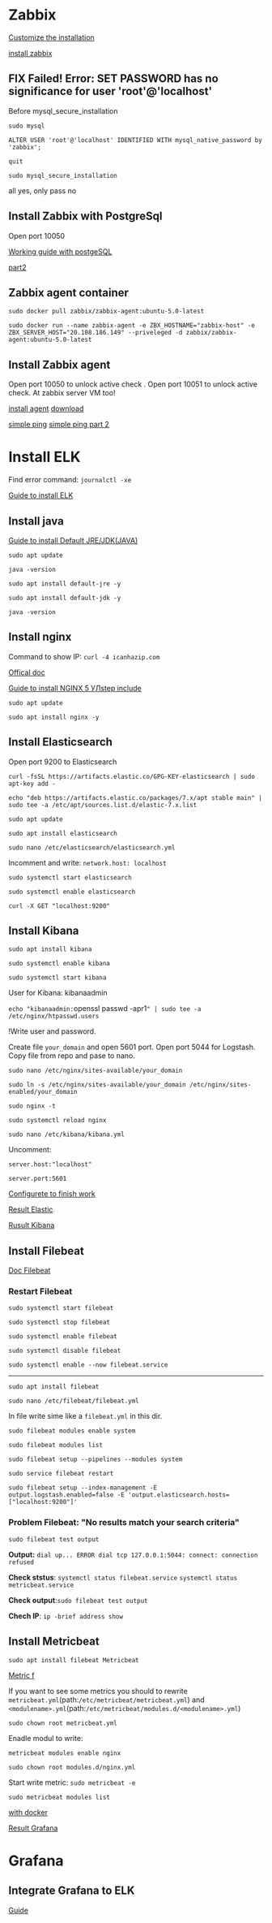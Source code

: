 # Zabbix

[Customize the installation](https://www.zabbix.com/ru/download?zabbix=6.2&os_distribution=ubuntu&os_version=20.04_focal&db=mysql&ws=nginx)

[install zabbix](https://www.alibabacloud.com/blog/how-to-install-zabbix-monitoring-server-on-ubuntu-20-04_597802)


## FIX Failed! Error: SET PASSWORD has no significance for user 'root'@'localhost' 
Before mysql_secure_installation

`sudo mysql`

`ALTER USER 'root'@'localhost' IDENTIFIED WITH mysql_native_password by 'zabbix';`

`quit`

`sudo mysql_secure_installation`

all yes, only pass no


## Install Zabbix with PostgreSql

Open port 10050

[Working guide with postgeSQL](https://jtprog.ru/install-zabbix50/)

[part2](https://www.zabbix.com/ru/download?zabbix=5.0&os_distribution=ubuntu&os_version=20.04_focal&db=postgresql&ws=apache)

## Zabbix agent container

`sudo docker pull zabbix/zabbix-agent:ubuntu-5.0-latest`

`sudo docker run --name zabbix-agent -e ZBX_HOSTNAME="zabbix-host" -e ZBX_SERVER_HOST="20.108.186.149" --priveleged -d zabbix/zabbix-agent:ubuntu-5.0-latest`

## Install Zabbix agent

Open port 10050 to unlock active check . Open port 10051 to unlock active check. At zabbix server VM too!

[install agent](https://tecadmin.net/how-to-install-zabbix-agent-on-ubuntu-20-04/)
[download](https://www.zabbix.com/ru/download_agents?version=5.0+LTS&release=5.0.17&os=Linux&os_version=4.12&hardware=ppc64le&encryption=No+encryption&packaging=Archive&show_legacy=0)

[simple ping](https://woshub-com.translate.goog/zabbix-simple-icmp-ping-checks/?_x_tr_sch=http&_x_tr_sl=en&_x_tr_tl=ru&_x_tr_hl=ru&_x_tr_pto=wapp)
[simple ping part 2](https://winitpro.ru/index.php/2020/05/07/zabbix-proverka-dostupnosti-icmp-ping/)


# Install ELK

Find error command: `journalctl -xe`

[Guide to install ELK](https://www.digitalocean.com/community/tutorials/how-to-install-elasticsearch-logstash-and-kibana-elastic-stack-on-ubuntu-20-04-ru)

## Install java

[Guide to install Default JRE/JDK(JAVA)](https://www.digitalocean.com/community/tutorials/how-to-install-java-with-apt-on-ubuntu-20-04#installing-the-default-jrejdk)

`sudo apt update`

`java -version`

`sudo apt install default-jre -y`

`sudo apt install default-jdk -y`

`java -version`

## Install nginx

Command to show IP: `curl -4 icanhazip.com`

[Offical doc](https://www.elastic.co/guide/en/elastic-stack/current/installing-elastic-stack.html)

[Guide to install NGINX 5  УЛstep include](https://www.digitalocean.com/community/tutorials/how-to-install-nginx-on-ubuntu-20-04)

`sudo apt update`

`sudo apt install nginx -y`

## Install Elasticsearch

Open port 9200 to Elasticsearch

`curl -fsSL https://artifacts.elastic.co/GPG-KEY-elasticsearch | sudo apt-key add -`

`echo "deb https://artifacts.elastic.co/packages/7.x/apt stable main" | sudo tee -a /etc/apt/sources.list.d/elastic-7.x.list`

`sudo apt update`

`sudo apt install elasticsearch`

`sudo nano /etc/elasticsearch/elasticsearch.yml`

Incomment and write: `network.host: localhost`

`sudo systemctl start elasticsearch`

`sudo systemctl enable elasticsearch`

`curl -X GET "localhost:9200"`

## Install Kibana

`sudo apt install kibana`

`sudo systemctl enable kibana`

`sudo systemctl start kibana`

User for Kibana: kibanaadmin

`echo "kibanaadmin:`openssl passwd -apr1`" | sudo tee -a /etc/nginx/htpasswd.users`

!Write user and password.

Create file `your_domain` and open 5601 port. Open port 5044 for Logstash. Copy file from repo and pase to nano.

`sudo nano /etc/nginx/sites-available/your_domain`

`sudo ln -s /etc/nginx/sites-available/your_domain /etc/nginx/sites-enabled/your_domain`

`sudo nginx -t`

`sudo systemctl reload nginx`

`sudo nano /etc/kibana/kibana.yml`

Uncomment:

`server.host:"localhost"`

`server.port:5601`

[Configurete to finish work](https://phoenixnap.com/kb/kibana-nginx-proxy)

[Result Elastic](http://104.46.41.117:5601)

[Rusult Kibana](http://104.46.41.117:5601/status)

## Install Filebeat

[Doc Filebeat](https://www.elastic.co/guide/en/beats/filebeat/current/configuring-howto-filebeat.html)

### Restart Filebeat

`sudo systemctl start filebeat`

`sudo systemctl stop filebeat`

`sudo systemctl enable filebeat`

`sudo systemctl disable filebeat`

`sudo systemctl enable --now filebeat.service`

-----------------------------------------------

`sudo apt install filebeat`

`sudo nano /etc/filebeat/filebeat.yml`

In file write sime like a `filebeat.yml` in this dir.

`sudo filebeat modules enable system`

`sudo filebeat modules list`

`sudo filebeat setup --pipelines --modules system`

`sudo service filebeat restart`

`sudo filebeat setup --index-management -E output.logstash.enabled=false -E 'output.elasticsearch.hosts=["localhost:9200"]'`

### Problem Filebeat: "No results match your search criteria"

`sudo filebeat test output`

__Output:__ `dial up... ERROR dial tcp 127.0.0.1:5044: connect: connection refused`

__Check ststus__: `systemctl status filebeat.service` `systemctl status metricbeat.service`

__Check output__:`sudo filebeat test output`

__Chech IP__: `ip -brief address show`


## Install Metricbeat

`sudo apt install filebeat Metricbeat`

[Metric f](https://www.elastic.co/guide/en/beats/metricbeat/current/configuration-metricbeat.html)

If you want to see some metrics you should to rewrite `metricbeat.yml`(path:`/etc/metricbeat/metricbeat.yml`) and `<modulename>.yml`(path:`/etc/metricbeat/modules.d/<modulename>.yml`)

`sudo chown root metricbeat.yml`

Enadle modul to write:

`metricbeat modules enable nginx`

`sudo chown root modules.d/nginx.yml `

Start write metric: `sudo metricbeat -e`

`sudo metricbeat modules list`

[with docker](https://coralogix.com/docs/filebeat/)


[Result Grafana](http://104.46.41.117:3000/)

# Grafana

## Integrate Grafana to ELK

[Guide](https://russianblogs.com/article/48961798479/)